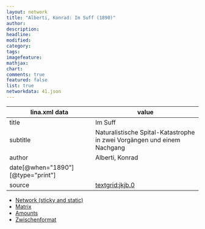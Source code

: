 ```yaml
---
layout: network
title: "Alberti, Konrad: Im Suff (1890)"
author:
description:
headline:
modified:
category:
tags:
imagefeature: 
mathjax: 
chart: 
comments: true
featured: false
list: true
networkdata: 41.json
---
```

lina.xml data  | value
------------- | -------------
title|Im Suff
subtitle|Naturalistische Spital-Katastrophe in zwei Vorgängen und einem Nachgang
author|Alberti, Konrad
date[@when="1890"][@type="print"]|
source|[textgrid:jkjb.0](https://textgridlab.org/1.0/tgcrud-public/rest/textgrid:jkjb.0/data)



* [Network (sticky and static)](/network41)
* [Matrix](/matrix41)
* [Amounts](/amount41)
* [Zwischenformat](/lina41 )
